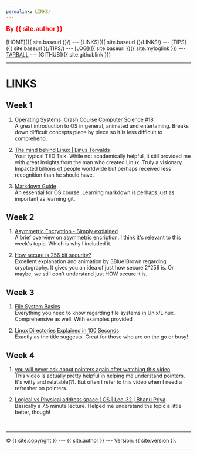 ```yaml
---
permalink: LINKS/
---
```

<span style="color:red; font-weight:bold; font-size:larger;">By {{ site.author }}</span>
<br><br>
[HOME]({{ site.baseurl }}/) ---
[LINKS]({{ site.baseurl }}/LINKS/) ---
[TIPS]({{ site.baseurl }}/TIPS/) ---
[LOG]({{ site.baseurl }}{{ site.myloglink }}) ---
[TARBALL](SandBox/arkanalexei.tar.xz) ---
[GITHUB]({{ site.githublink }})
<br>
<hr>

# LINKS

## Week 1

1. [Operating Systems: Crash Course Computer Science #18](https://www.youtube.com/watch?v=26QPDBe-NB8)<br>
A great introduction to OS in general, animated and entertaining. Breaks down difficult concepts piece by piece so it is less difficult to comprehend.<br>

2. [The mind behind Linux | Linus Torvalds](https://www.youtube.com/watch?v=o8NPllzkFhE)<br>
Your typical TED Talk. While not academically helpful, it still provided me with great insights from the man who created Linux.
Truly a visionary. Impacted billions of people worldwide but perhaps received less recognition than he should have.<br>

3. [Markdown Guide](https://www.markdownguide.org/)<br>
An essential for OS course. Learning markdown is perhaps just as important as learning git.<br>

## Week 2
1. [Asymmetric Encryption - Simply explained](https://www.youtube.com/watch?v=AQDCe585Lnc)<br>
A brief overview on asymmetric encription.
I think it's relevant to this week's topic. Which is why I included it.<br>

2. [How secure is 256 bit security?](https://www.youtube.com/watch?v=S9JGmA5_unY)<br>
Excellent explanation and animation by 3Blue1Brown regarding cryptography. It gives you an idea of just how secure 2^256 is. Or maybe, we still don't understand just HOW secure it is.

## Week 3
1. [File System Basics](https://www.tutorialspoint.com/unix/unix-file-system.htm)<br>
Everything you need to know regarding file systems in Unix/Linux. Comprehensive as well. With examples provided<br>

2. [Linux Directories Explained in 100 Seconds](https://www.youtube.com/watch?v=42iQKuQodW4)<br>
Exactly as the title suggests. Great for those who are on the go or busy!<br>

## Week 4
1. [you will never ask about pointers again after watching this video](https://www.youtube.com/watch?v=2ybLD6_2gKM)<br>
This video is actually pretty helpful in helping me understand pointers. It's witty and relatable(?). But often I refer to this video when I need a refresher on pointers.<br>

2. [Logical vs Physical address space | OS | Lec-32 | Bhanu Priya](https://www.youtube.com/watch?v=dDs53dBjErA)<br>
Basically a 7.5 minute lecture. Helped me understand the topic a little better, though!<br>

<br>
<hr>
&copy; {{ site.copyright }} --- {{ site.author }} --- Version: {{ site.version }}.
<hr>
<br>
